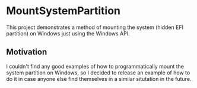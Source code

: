 # MountSystemPartition

This project demonstrates a method of mounting the system (hidden EFI partition) on Windows just using the Windows API.

## Motivation

I couldn't find any good examples of how to programmatically mount the system partition on Windows, so I decided to
release an example of how to do it in case anyone else find themselves in a similar situtation in the future.